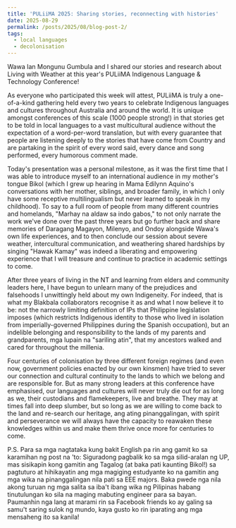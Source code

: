 ```yaml
---
title: 'PULiiMA 2025: Sharing stories, reconnecting with histories'
date: 2025-08-29
permalink: /posts/2025/08/blog-post-2/
tags:
  - local languages
  - decolonisation
---
```


Wawa Ian Mongunu Gumbula and I shared our stories and research about Living with Weather at this year's PULiiMA Indigenous Language & Technology Conference!

As everyone who participated this week will attest, PULiiMA is truly a one-of-a-kind gathering held every two years to celebrate Indigenous languages and cultures throughout Australia and around the world. It is unique amongst conferences of this scale (1000 people strong!) in that stories get to be told in local languages to a vast multicultural audience without the expectation of a word-per-word translation, but with every guarantee that people are listening deeply to the stories that have come from Country and are partaking in the spirit of every word said, every dance and song performed, every humorous comment made.

Today's presentation was a personal milestone, as it was the first time that I was able to introduce myself to an international audience in my mother's tongue Bikol (which I grew up hearing in Mama Edilynn Aquino's conversations with her mother, siblings, and broader family, in which I only have some receptive multilingualism but never learned to speak in my childhood). To say to a full room of people from many different countries and homelands, "Marhay na aldaw sa indo gabos," to not only narrate the work we've done over the past three years but go further back and share memories of Daragang Magayon, Milenyo, and Ondoy alongside Wawa's own life experiences, and to then conclude our session about severe weather, intercultural communication, and weathering shared hardships by singing "Hawak Kamay" was indeed a liberating and empowering experience that I will treasure and continue to practice in academic settings to come.

After three years of living in the NT and learning from elders and community leaders here, I have begun to unlearn many of the prejudices and falsehoods I unwittingly held about my own Indigeneity. For indeed, that is what my Blakbala collaborators recognise it as and what I now believe it to be: not the narrowly limiting definition of IPs that Philippine legislation imposes (which restricts Indigenous identity to those who lived in isolation from imperially-governed Philippines during the Spanish occupation), but an indelible belonging and responsibility to the lands of my parents and grandparents, mga lupain na "sariling atin", that my ancestors walked and cared for throughout the millenia.

Four centuries of colonisation by three different foreign regimes (and even now, government policies enacted by our own kinsmen) have tried to sever our connection and cultural continuity to the lands to which we belong and are responsible for. But as many strong leaders at this conference have emphasised, our languages and cultures will never truly die out for as long as we, their custodians and flamekeepers, live and breathe. They may at times fall into deep slumber, but so long as we are willing to come back to the land and re-search our heritage, ang ating pinanggalingan, with spirit and perseverance we will always have the capacity to reawaken these knowledges within us and make them thrive once more for centuries to come.

P.S. Para sa mga nagtataka kung bakit English pa rin ang gamit ko sa karamihan ng post na 'to: Siguradong pagbalik ko sa mga silid-aralan ng UP, mas sisikapin kong gamitin ang Tagalog (at baka pati kaunting Bikol!) sa pagtuturo at hihikayatin ang mga magiging estudyante ko na gamitin ang mga wika na pinanggalingan nila pati sa EEE majors. Baka pwede nga nila akong turuan ng mga salita sa iba't ibang wika ng Pilipinas habang tinutulungan ko sila na maging mabuting engineer para sa bayan. Paumanhin nga lang at marami rin sa Facebook friends ko ay galing sa samu't saring sulok ng mundo, kaya gusto ko rin iparating ang mga mensaheng ito sa kanila!
